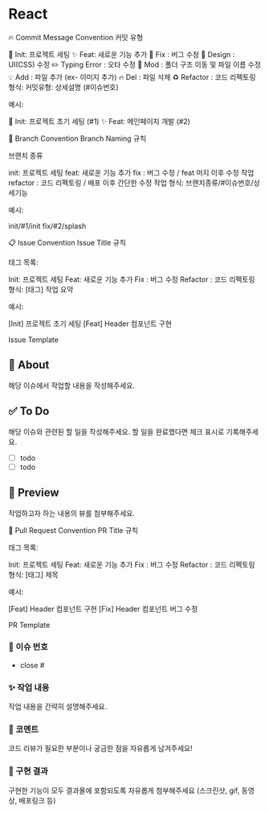 # React

🔥 Commit Message Convention
커밋 유형

🎉 Init: 프로젝트 세팅
✨ Feat: 새로운 기능 추가
🐛 Fix : 버그 수정
💄 Design : UI(CSS) 수정
✏️ Typing Error : 오타 수정
🚚 Mod : 폴더 구조 이동 및 파일 이름 수정
💡 Add : 파일 추가 (ex- 이미지 추가)
🔥 Del : 파일 삭제
♻️ Refactor : 코드 리펙토링
형식: 커밋유형: 상세설명 (#이슈번호)

예시:

🎉 Init: 프로젝트 초기 세팅 (#1)
✨ Feat: 메인페이지 개발 (#2)

🌿 Branch Convention
Branch Naming 규칙

브랜치 종류

init: 프로젝트 세팅
feat: 새로운 기능 추가
fix : 버그 수정 / feat 머지 이후 수정 작업
refactor : 코드 리펙토링 / 배포 이후 간단한 수정 작업
형식: 브랜치종류/#이슈번호/상세기능

예시:

init/#1/init
fix/#2/splash

📋 Issue Convention
Issue Title 규칙

태그 목록:

Init: 프로젝트 세팅
Feat: 새로운 기능 추가
Fix : 버그 수정
Refactor : 코드 리펙토링
형식: [태그] 작업 요약

예시:

[Init] 프로젝트 초기 세팅
[Feat] Header 컴포넌트 구현

Issue Template

## 📄 About

해당 이슈에서 작업할 내용을 작성해주세요.

## ✅ To Do

해당 이슈와 관련된 할 일을 작성해주세요.
할 일을 완료했다면 체크 표시로 기록해주세요.

- [ ] todo
- [ ] todo

## 🎨 Preview

작업하고자 하는 내용의 뷰를 첨부해주세요.

🔄 Pull Request Convention
PR Title 규칙

태그 목록:

Init: 프로젝트 세팅
Feat: 새로운 기능 추가
Fix : 버그 수정
Refactor : 코드 리펙토링
형식: [태그] 제목

예시:

[Feat] Header 컴포넌트 구현
[Fix] Header 컴포넌트 버그 수정

PR Template

### 📑 이슈 번호

- close #

### ✨️ 작업 내용

작업 내용을 간략히 설명해주세요.

### 💭 코멘트

코드 리뷰가 필요한 부분이나 궁금한 점을 자유롭게 남겨주세요!

### 📸 구현 결과

구현한 기능이 모두 결과물에 포함되도록 자유롭게 첨부해주세요 (스크린샷, gif, 동영상, 배포링크 등)
